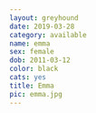 ```yaml
---
layout: greyhound
date: 2019-03-28
category: available
name: emma
sex: female
dob: 2011-03-12
color: black
cats: yes
title: Emma
pic: emma.jpg
---
```


